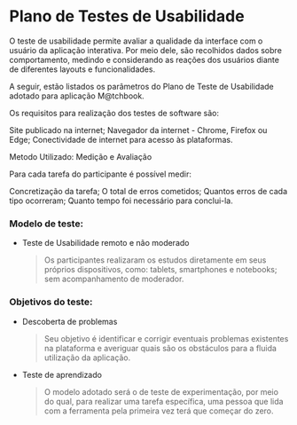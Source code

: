 # Plano de Testes de Usabilidade

O teste de usabilidade permite avaliar a qualidade da interface com o usuário da aplicação interativa. Por meio dele, são recolhidos dados sobre comportamento, medindo e considerando as reações dos usuários diante de diferentes layouts e funcionalidades.

A seguir, estão listados os parâmetros do Plano de Teste de Usabilidade adotado para aplicação M@tchbook.

Os requisitos para realização dos testes de software são:

Site publicado na internet;
Navegador da internet - Chrome, Firefox ou Edge;
Conectividade de internet para acesso às plataformas.

Metodo Utilizado: Medição e Avaliação

Para cada tarefa do participante é possível medir:

Concretização da tarefa;
O total de erros cometidos;
Quantos erros de cada tipo ocorreram;
Quanto tempo foi necessário para conclui-la.

### Modelo de teste:

- Teste de Usabilidade remoto e não moderado
  > Os participantes realizaram os estudos diretamente em seus próprios dispositivos, como: tablets, smartphones e notebooks; sem acompanhamento de moderador.

### Objetivos do teste:

- Descoberta de problemas
  > Seu objetivo é identificar e corrigir eventuais problemas existentes na plataforma e averiguar quais são os obstáculos para a fluida utilização da aplicação.
- Teste de aprendizado
  > O modelo adotado será o de teste de experimentação, por meio do qual, para realizar uma tarefa específica, uma pessoa que lida com a ferramenta pela primeira vez terá que começar do zero.


